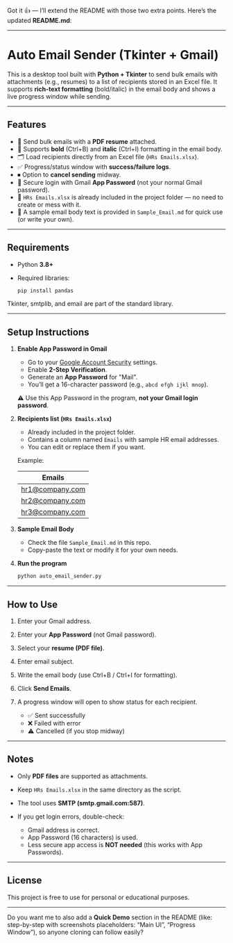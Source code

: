 Got it 👍 — I’ll extend the README with those two extra points.
Here’s the updated **README.md**:

---

# Auto Email Sender (Tkinter + Gmail)

This is a desktop tool built with **Python + Tkinter** to send bulk emails with attachments (e.g., resumes) to a list of recipients stored in an Excel file.
It supports **rich-text formatting** (bold/italic) in the email body and shows a live progress window while sending.

---

## Features

* 📄 Send bulk emails with a **PDF resume** attached.
* 📝 Supports **bold** (Ctrl+B) and **italic** (Ctrl+I) formatting in the email body.
* 🗂 Load recipients directly from an Excel file (`HRs Emails.xlsx`).
* ✅ Progress/status window with **success/failure logs**.
* ⏹ Option to **cancel sending** midway.
* 🔑 Secure login with Gmail **App Password** (not your normal Gmail password).
* 📌 `HRs Emails.xlsx` is already included in the project folder — no need to create or mess with it.
* 📨 A sample email body text is provided in `Sample_Email.md` for quick use (or write your own).

---

## Requirements

* Python **3.8+**
* Required libraries:

  ```bash
  pip install pandas
  ```

Tkinter, smtplib, and email are part of the standard library.

---

## Setup Instructions

1. **Enable App Password in Gmail**

   * Go to your [Google Account Security](https://myaccount.google.com/security) settings.
   * Enable **2-Step Verification**.
   * Generate an **App Password** for "Mail".
   * You’ll get a 16-character password (e.g., `abcd efgh ijkl mnop`).

   ⚠️ Use this App Password in the program, **not your Gmail login password**.

2. **Recipients list (`HRs Emails.xlsx`)**

   * Already included in the project folder.
   * Contains a column named `Emails` with sample HR email addresses.
   * You can edit or replace them if you want.

   Example:

   | Emails                                    |
   | ----------------------------------------- |
   | [hr1@company.com](mailto:hr1@company.com) |
   | [hr2@company.com](mailto:hr2@company.com) |
   | [hr3@company.com](mailto:hr3@company.com) |

3. **Sample Email Body**

   * Check the file `Sample_Email.md` in this repo.
   * Copy-paste the text or modify it for your own needs.

4. **Run the program**

   ```bash
   python auto_email_sender.py
   ```

---

## How to Use

1. Enter your Gmail address.
2. Enter your **App Password** (not Gmail password).
3. Select your **resume (PDF file)**.
4. Enter email subject.
5. Write the email body (use Ctrl+B / Ctrl+I for formatting).
6. Click **Send Emails**.
7. A progress window will open to show status for each recipient.

   * ✅ Sent successfully
   * ❌ Failed with error
   * ⚠ Cancelled (if you stop midway)

---

## Notes

* Only **PDF files** are supported as attachments.
* Keep `HRs Emails.xlsx` in the same directory as the script.
* The tool uses **SMTP (smtp.gmail.com:587)**.
* If you get login errors, double-check:

  * Gmail address is correct.
  * App Password (16 characters) is used.
  * Less secure app access is **NOT needed** (this works with App Passwords).

---

## License

This project is free to use for personal or educational purposes.

---

Do you want me to also add a **Quick Demo** section in the README (like: step-by-step with screenshots placeholders: “Main UI”, “Progress Window”), so anyone cloning can follow easily?